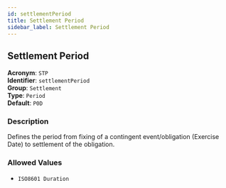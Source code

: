 ```yaml
---
id: settlementPeriod
title: Settlement Period
sidebar_label: Settlement Period
---
```


## Settlement Period

**Acronym**: `STP`  
**Identifier**: `settlementPeriod`  
**Group**: `Settlement`  
**Type**: `Period`  
**Default**: `P0D`  

### Description
Defines the period from fixing of a contingent event/obligation (Exercise Date) to settlement of the obligation.


### Allowed Values
- `ISO8601 Duration`
